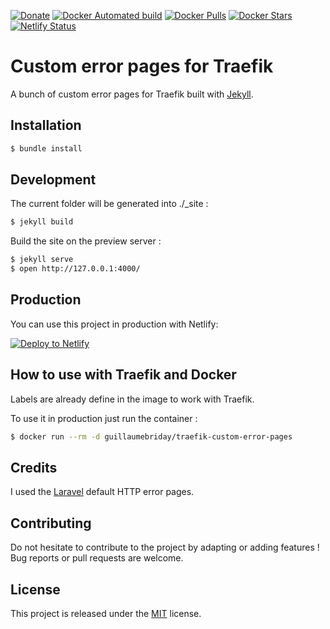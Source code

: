 [![Donate](https://img.shields.io/badge/Donate-PayPal-green.svg)](https://www.paypal.me/guillaumebriday)
[![Docker Automated build](https://img.shields.io/docker/automated/guillaumebriday/traefik-custom-error-pages.svg)](https://hub.docker.com/r/guillaumebriday/traefik-custom-error-pages/)
[![Docker Pulls](https://img.shields.io/docker/pulls/guillaumebriday/traefik-custom-error-pages.svg)](https://hub.docker.com/r/guillaumebriday/traefik-custom-error-pages/)
[![Docker Stars](https://img.shields.io/docker/stars/guillaumebriday/traefik-custom-error-pages.svg)](https://hub.docker.com/r/guillaumebriday/traefik-custom-error-pages/)
[![Netlify Status](https://api.netlify.com/api/v1/badges/64de9cea-fa16-4f76-b5b8-a1abb5eb4e2f/deploy-status)](https://app.netlify.com/sites/traefik-custom-error-pages/deploys)

# Custom error pages for Traefik

A bunch of custom error pages for Traefik built with [Jekyll](https://jekyllrb.com/).

## Installation

```bash
$ bundle install
```

## Development

The current folder will be generated into ./_site :
```bash
$ jekyll build
```

Build the site on the preview server :
```bash
$ jekyll serve
$ open http://127.0.0.1:4000/
```

## Production

You can use this project in production with Netlify:

[![Deploy to Netlify](https://www.netlify.com/img/deploy/button.svg)](https://app.netlify.com/start/deploy?repository=https://github.com/guillaumebriday/traefik-custom-error-pages)

## How to use with Traefik and Docker

Labels are already define in the image to work with Traefik.

To use it in production just run the container :

```bash
$ docker run --rm -d guillaumebriday/traefik-custom-error-pages
```

## Credits

I used the [Laravel](https://laravel.com/) default HTTP error pages.

## Contributing

Do not hesitate to contribute to the project by adapting or adding features ! Bug reports or pull requests are welcome.

## License

This project is released under the [MIT](http://opensource.org/licenses/MIT) license.
